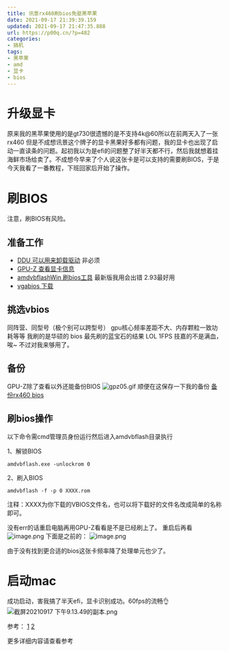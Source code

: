 ```yaml
---
title: 讯景rx460刷bios免驱黑苹果
date: 2021-09-17 21:39:39.159
updated: 2021-09-17 21:47:35.888
url: https://p00q.cn/?p=482
categories: 
- 搞机
tags: 
- 黑苹果
- amd
- 显卡
- bios
---
```


# 升级显卡

原来我的黑苹果使用的是gt730很遗憾的是不支持4k@60所以在前两天入了一张rx460 但是不成想讯景这个牌子的显卡黑果好多都有问题，我的显卡也出现了启动一直读条的问题。起初我以为是efi的问题整了好半天都不行，然后我就想着挂海鲜市场给卖了。不成想今早来了个人说这张卡是可以支持的需要刷BIOS，于是今天我看了一番教程，下班回家后开始了操作。

# 刷BIOS
注意，刷BIOS有风险。
## 准备工作

- [DDU 可以用来卸载驱动](https://danbai-cloud.oss-cn-chengdu.aliyuncs.com/uploads%2F2021%2F09%2F17%2F7XDa60Ds_DDU%20v18.0.4.3.exe?Expires=1631885142) 非必须
- [GPU-Z 查看显卡信息](https://danbai-cloud.oss-cn-chengdu.aliyuncs.com/uploads%2F2021%2F09%2F17%2FfwwLKjFC_GPU-Z%20v2.41.0%20%E6%B1%89%E5%8C%96%E7%89%88.exe?Expires=1631885212)
- [amdvbflashWin 刷bios工具](https://danbai-cloud.oss-cn-chengdu.aliyuncs.com/uploads%2F2021%2F09%2F17%2FIE6OTnpD_amdvbflashWin.zip?Expires=1631885284) 最新版我用会出错 2.93最好用
- [vgabios 下载](https://www.techpowerup.com/vgabios/)

## 挑选vbios

同阵营、同型号（极个别可以跨型号）
gpu核心频率差距不大、内存颗粒一致功耗等等
我刷的是华硕的 bios 最先刷的蓝宝石的结果 LOL 1FPS
技嘉的不是满血，唉~ 不过对我来够用了。

## 备份

GPU-Z除了查看以外还能备份BIOS
![gpz05.gif](https://danbai.oss-cn-chengdu.aliyuncs.com/bk/gpz05_1631885970208.gif)
顺便在这保存一下我的备份
[备份rx460 bios](https://danbai-cloud.oss-cn-chengdu.aliyuncs.com/uploads%2F2021%2F09%2F17%2FUD8d1JeO_Baffin.rom?Expires=1631886043)


## 刷bios操作

以下命令需cmd管理员身份运行然后进入amdvbflash目录执行

1、解锁BIOS

```
amdvbflash.exe -unlockrom 0
```

2、刷入BIOS

```
amdvbflash -f -p 0 XXXX.rom
```

注释：XXXX为你下载的VBIOS文件名，也可以将下载好的文件名改成简单的名称即可。

没有err的话重启电脑再用GPU-Z看看是不是已经刷上了。
重启后再看
![image.png](https://danbai.oss-cn-chengdu.aliyuncs.com/bk/image_1631886178781.png?x-oss-process=style/blog)
下面是之前的：
![image.png](https://danbai.oss-cn-chengdu.aliyuncs.com/bk/image_1631886235656.png?x-oss-process=style/blog)

由于没有找到更合适的bios这张卡频率降了处理单元也少了。

# 启动mac
成功启动，害我搞了半天efi，显卡识别成功。60fps的流畅👌
![截屏20210917 下午9.13.49的副本.png](https://danbai.oss-cn-chengdu.aliyuncs.com/bk/%E6%88%AA%E5%B1%8F2021-09-17%20%E4%B8%8B%E5%8D%889.13.49%E7%9A%84%E5%89%AF%E6%9C%AC_1631886103388.png?x-oss-process=style/blog)

参考：
[1](https://www.ichaotv.com/archives/184)
[2](https://www.imac.vip/thread-7905-1-1.html)

更多详细内容请查看参考